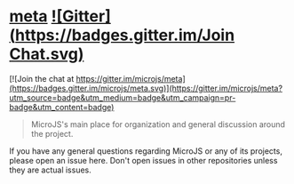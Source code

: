 # [meta](https://github.com/microjs/meta/issues) [![Gitter](https://badges.gitter.im/Join Chat.svg)](https://gitter.im/microjs/meta?utm_source=badge&utm_medium=badge&utm_campaign=pr-badge)

[![Join the chat at https://gitter.im/microjs/meta](https://badges.gitter.im/microjs/meta.svg)](https://gitter.im/microjs/meta?utm_source=badge&utm_medium=badge&utm_campaign=pr-badge&utm_content=badge)

> MicroJS's main place for organization and general discussion around the project.

If you have any general questions regarding MicroJS or any of its projects, please open an issue here. Don't open issues in other repositories unless they are actual issues.